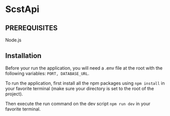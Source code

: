 # ScstApi

## PREREQUISITES

Node.js

## Installation

Before your run the application, you will need a .env file at the root with the following variables: `PORT, DATABASE_URL`.

To run the application, first install all the npm packages using `npm install` in your favorite terminal (make sure your directory is set to the root of the project).

Then execute the run command on the dev script `npm run dev` in your favorite terminal.
